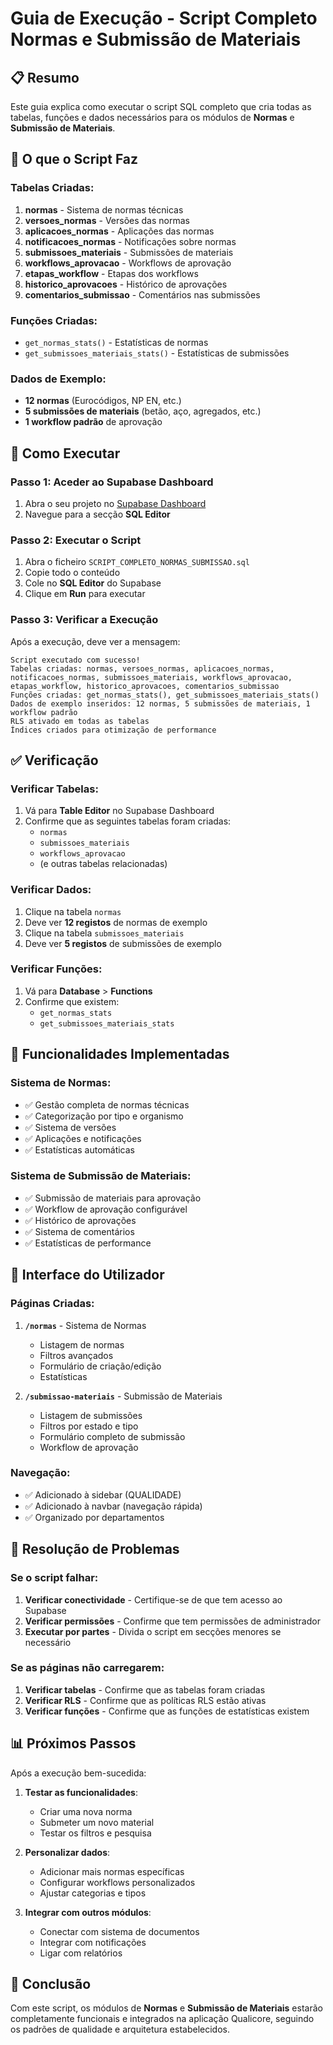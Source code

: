 # Guia de Execução - Script Completo Normas e Submissão de Materiais

## 📋 Resumo

Este guia explica como executar o script SQL completo que cria todas as tabelas, funções e dados necessários para os módulos de **Normas** e **Submissão de Materiais**.

## 🎯 O que o Script Faz

### Tabelas Criadas:
1. **normas** - Sistema de normas técnicas
2. **versoes_normas** - Versões das normas
3. **aplicacoes_normas** - Aplicações das normas
4. **notificacoes_normas** - Notificações sobre normas
5. **submissoes_materiais** - Submissões de materiais
6. **workflows_aprovacao** - Workflows de aprovação
7. **etapas_workflow** - Etapas dos workflows
8. **historico_aprovacoes** - Histórico de aprovações
9. **comentarios_submissao** - Comentários nas submissões

### Funções Criadas:
- `get_normas_stats()` - Estatísticas de normas
- `get_submissoes_materiais_stats()` - Estatísticas de submissões

### Dados de Exemplo:
- **12 normas** (Eurocódigos, NP EN, etc.)
- **5 submissões de materiais** (betão, aço, agregados, etc.)
- **1 workflow padrão** de aprovação

## 🚀 Como Executar

### Passo 1: Aceder ao Supabase Dashboard
1. Abra o seu projeto no [Supabase Dashboard](https://supabase.com/dashboard)
2. Navegue para a secção **SQL Editor**

### Passo 2: Executar o Script
1. Abra o ficheiro `SCRIPT_COMPLETO_NORMAS_SUBMISSAO.sql`
2. Copie todo o conteúdo
3. Cole no **SQL Editor** do Supabase
4. Clique em **Run** para executar

### Passo 3: Verificar a Execução
Após a execução, deve ver a mensagem:
```
Script executado com sucesso!
Tabelas criadas: normas, versoes_normas, aplicacoes_normas, notificacoes_normas, submissoes_materiais, workflows_aprovacao, etapas_workflow, historico_aprovacoes, comentarios_submissao
Funções criadas: get_normas_stats(), get_submissoes_materiais_stats()
Dados de exemplo inseridos: 12 normas, 5 submissões de materiais, 1 workflow padrão
RLS ativado em todas as tabelas
Índices criados para otimização de performance
```

## ✅ Verificação

### Verificar Tabelas:
1. Vá para **Table Editor** no Supabase Dashboard
2. Confirme que as seguintes tabelas foram criadas:
   - `normas`
   - `submissoes_materiais`
   - `workflows_aprovacao`
   - (e outras tabelas relacionadas)

### Verificar Dados:
1. Clique na tabela `normas`
2. Deve ver **12 registos** de normas de exemplo
3. Clique na tabela `submissoes_materiais`
4. Deve ver **5 registos** de submissões de exemplo

### Verificar Funções:
1. Vá para **Database** > **Functions**
2. Confirme que existem:
   - `get_normas_stats`
   - `get_submissoes_materiais_stats`

## 🔧 Funcionalidades Implementadas

### Sistema de Normas:
- ✅ Gestão completa de normas técnicas
- ✅ Categorização por tipo e organismo
- ✅ Sistema de versões
- ✅ Aplicações e notificações
- ✅ Estatísticas automáticas

### Sistema de Submissão de Materiais:
- ✅ Submissão de materiais para aprovação
- ✅ Workflow de aprovação configurável
- ✅ Histórico de aprovações
- ✅ Sistema de comentários
- ✅ Estatísticas de performance

## 🎨 Interface do Utilizador

### Páginas Criadas:
1. **`/normas`** - Sistema de Normas
   - Listagem de normas
   - Filtros avançados
   - Formulário de criação/edição
   - Estatísticas

2. **`/submissao-materiais`** - Submissão de Materiais
   - Listagem de submissões
   - Filtros por estado e tipo
   - Formulário completo de submissão
   - Workflow de aprovação

### Navegação:
- ✅ Adicionado à sidebar (QUALIDADE)
- ✅ Adicionado à navbar (navegação rápida)
- ✅ Organizado por departamentos

## 🐛 Resolução de Problemas

### Se o script falhar:
1. **Verificar conectividade** - Certifique-se de que tem acesso ao Supabase
2. **Verificar permissões** - Confirme que tem permissões de administrador
3. **Executar por partes** - Divida o script em secções menores se necessário

### Se as páginas não carregarem:
1. **Verificar tabelas** - Confirme que as tabelas foram criadas
2. **Verificar RLS** - Confirme que as políticas RLS estão ativas
3. **Verificar funções** - Confirme que as funções de estatísticas existem

## 📊 Próximos Passos

Após a execução bem-sucedida:

1. **Testar as funcionalidades**:
   - Criar uma nova norma
   - Submeter um novo material
   - Testar os filtros e pesquisa

2. **Personalizar dados**:
   - Adicionar mais normas específicas
   - Configurar workflows personalizados
   - Ajustar categorias e tipos

3. **Integrar com outros módulos**:
   - Conectar com sistema de documentos
   - Integrar com notificações
   - Ligar com relatórios

## 🎉 Conclusão

Com este script, os módulos de **Normas** e **Submissão de Materiais** estarão completamente funcionais e integrados na aplicação Qualicore, seguindo os padrões de qualidade e arquitetura estabelecidos.

